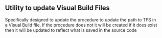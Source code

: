 
## Utility to update Visual Build Files

Specifically designed to update the procedure to update the path to TFS in a Visual Build file. If the procedure does not it will be created if it does exist then it will be updated to reflect what is saved in the source code




